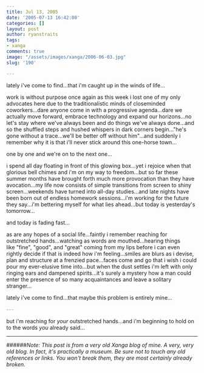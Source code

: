 ```yaml
---
title: Jul 13, 2005
date: '2005-07-13 16:42:00'
categories: []
layout: post
author: ryanstraits
tags:
- xanga
comments: true
image: "/assets/images/xanga/2006-06-03.jpg"
slug: '190'

---
```

lately i've come to find...that i'm caught up in the winds of life...

<!-- break -->

work is without purpose once again as this week i lost one of my only advocates here due to the traditionalistic minds of closeminded coworkers...dare anyone come in with a progressive agenda...dare we actually move forward, embrace technology and expand our horizons...no let's stay where we've always been and do things we've always done...and so the shuffled steps and hushed whispers in dark corners begin..."he's gone without a trace...we'll be better off without him"...and suddenly i remember why it is that i'll never stick around this one-horse town...

one by one and we're on to the next one...

i spend all day floating in front of this glowing box...yet i rejoice when that glorious bell chimes and i'm on my way to freedom...but so far these summer months have brought forth much more provocation than they have avocation...my life now consists of simple transitions from screen to shiny screen...weekends have turned into all-day studies...and late nights have been born out of endless homework sessions...i'm working for the future they say...i'm bettering myself for what lies ahead...but today is yesterday's tomorrow...

and today is fading fast...

as are any hopes of a social life...faintly i remember reaching for outstretched hands...watching as words are mouthed...hearing things like "fine", "good", and "great" coming from my lips before i can even rightly decide if that is indeed how i'm feeling...smiles are blurs as i devise, plan and structure at a frenzied pace...faces come and go that i wish i could pour my ever-elusive time into...but when the dust settles i'm left with only ringing ears and dampened spirits...it's surely a mystery how a man could enter the presence of so many acquaintances and leave a solitary stranger...

lately i've come to find...that maybe this problem is entirely mine...

<span style="color:#cc9966;">---</span>

but i'm reaching for <em>your</em> outstretched hands...and i'm beginning to hold on to the words <em>you</em> already said...

---

######*Note: This post is from a very old Xanga blog of mine. A very, very old blog. In fact, it's practically a museum. Be sure not to touch any old references or links. You won't break them, they are most certainly already broken.*